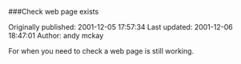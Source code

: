 ###Check web page exists

Originally published: 2001-12-05 17:57:34
Last updated: 2001-12-06 18:47:01
Author: andy mckay

For when you need to check a web page is still working.